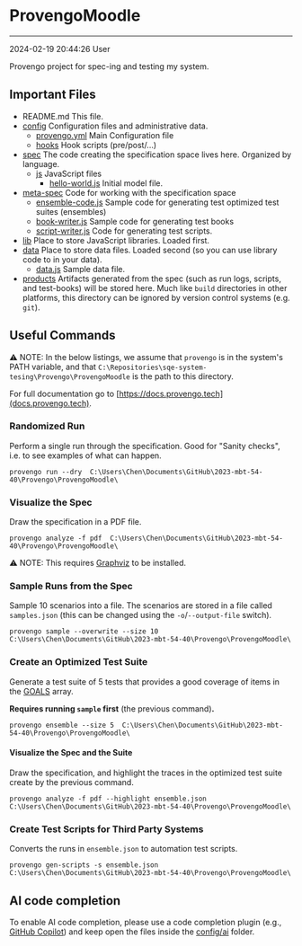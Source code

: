 # ProvengoMoodle

---
2024-02-19 20:44:26
User

Provengo project for spec-ing and testing my system.


## Important Files

* README.md This file.
* [config](config) Configuration files and administrative data.
    * [provengo.yml](config/provengo.yml) Main Configuration file
    * [hooks](config/hooks) Hook scripts (pre/post/...)
* [spec](spec) The code creating the specification space lives here. Organized by language.
    * [js](spec/js) JavaScript files
      * [hello-world.js](spec/js/hello-world.js) Initial model file.
* [meta-spec](meta-spec) Code for working with the specification space
    * [ensemble-code.js](meta-spec/ensemble-code.js) Sample code for generating test optimized test suites (ensembles)
    * [book-writer.js](meta-spec/book-writer.js) Sample code for generating test books
    * [script-writer.js](meta-spec/script-writer.js) Code for generating test scripts.
* [lib](lib) Place to store JavaScript libraries. Loaded first.
* [data](data) Place to store data files. Loaded second (so you can use library code to in your data).
    * [data.js](data/data.js) Sample data file.
* [products](products) Artifacts generated from the spec (such as run logs, scripts, and test-books) will be stored here. Much like `build` directories in other platforms, this directory can be ignored by version control systems (e.g. `git`).


## Useful Commands

⚠️ NOTE: In the below listings, we assume that `provengo` is in the system's PATH variable, and that `C:\Repositories\sqe-system-tesing\Provengo\ProvengoMoodle` is the path to this directory.

For full documentation go to [https://docs.provengo.tech](docs.provengo.tech).

### Randomized Run 

Perform a single run through the specification. Good for "Sanity checks", i.e. to see examples of what can happen.

    provengo run --dry  C:\Users\Chen\Documents\GitHub\2023-mbt-54-40\Provengo\ProvengoMoodle\


### Visualize the Spec

Draw the specification in a PDF file.

    provengo analyze -f pdf  C:\Users\Chen\Documents\GitHub\2023-mbt-54-40\Provengo\ProvengoMoodle\


⚠️ NOTE: This requires [Graphviz](http://graphviz.org) to be installed.


### Sample Runs from the Spec

Sample 10 scenarios into a file. The scenarios are stored in a file called `samples.json` (this can be changed using the `-o`/`--output-file` switch).

    provengo sample --overwrite --size 10  C:\Users\Chen\Documents\GitHub\2023-mbt-54-40\Provengo\ProvengoMoodle\


### Create an Optimized Test Suite

Generate a test suite of 5 tests that provides a good coverage of items in the [GOALS](z-ranking.js#L18) array.

**Requires running `sample` first** (the previous command)**.**

    provengo ensemble --size 5  C:\Users\Chen\Documents\GitHub\2023-mbt-54-40\Provengo\ProvengoMoodle\

#### Visualize the Spec and the Suite

Draw the specification, and highlight the traces in the optimized test suite create by the previous command.

    provengo analyze -f pdf --highlight ensemble.json  C:\Users\Chen\Documents\GitHub\2023-mbt-54-40\Provengo\ProvengoMoodle\


### Create Test Scripts for Third Party Systems

Converts the runs in `ensemble.json` to automation test scripts.

    provengo gen-scripts -s ensemble.json  C:\Users\Chen\Documents\GitHub\2023-mbt-54-40\Provengo\ProvengoMoodle\

## AI code completion
To enable AI code completion, please use a code completion plugin (e.g., [GitHub Copilot](https://github.com/features/copilot)) and keep open the files inside the [config/ai](config/ai) folder.
